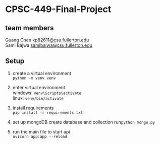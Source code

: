 # CPSC-449-Final-Project

## team members

Guang Chen kp82611@csu.fullerton.edu  
Sami Bajwa samibajwa@csu.fullerton.edu

## Setup

1. create a virtual environment  
   `python -m venv venv`

2. enter virtual environment  
   windows: `venv\Scripts\activate`  
   linux: `venv/bin/activate`

3. install requirements  
   `pip install -r requirements.txt`

4. set up mongoDB create database and collection
   run`python mongo.py`
   
5. run the main file to start api  
   `uvicorn app:app --reload`
